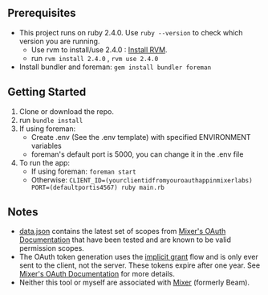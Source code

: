 ## Prerequisites
* This project runs on ruby 2.4.0. Use `ruby --version` to check which version you are running.
	* Use rvm to install/use 2.4.0 : [Install RVM](https://rvm.io/rvm/install).
	* run `rvm install 2.4.0` , `rvm use 2.4.0`  
* Install bundler and foreman: `gem install bundler foreman`

## Getting Started
1. Clone or download the repo.
1. run `bundle install`
1. If using foreman:
	* Create .env (See the .env template) with specified ENVIRONMENT variables
	* foreman's default port is 5000, you can change it in the .env file
1. To run the app:
	* If using foreman: `foreman start`
	* Otherwise: `CLIENT_ID=(yourclientidfromyouroauthappinmixerlabs) PORT=(defaultportis4567) ruby main.rb`

## Notes
* [data.json](data/scopes.json) contains the latest set of scopes from [Mixer's OAuth Documentation](https://dev.mixer.com/reference/oauth/) that have been tested and are known to be valid permission scopes.
* The OAuth token generation uses the [implicit grant](https://tools.ietf.org/html/rfc6749#section-1.3.2) flow and is only ever sent to the client, not the server. These tokens expire after one year. See [Mixer's OAuth Documentation](https://dev.mixer.com/reference/oauth/) for more details.
* Neither this tool or myself are associated with [Mixer](http://mixer.com) (formerly Beam).
